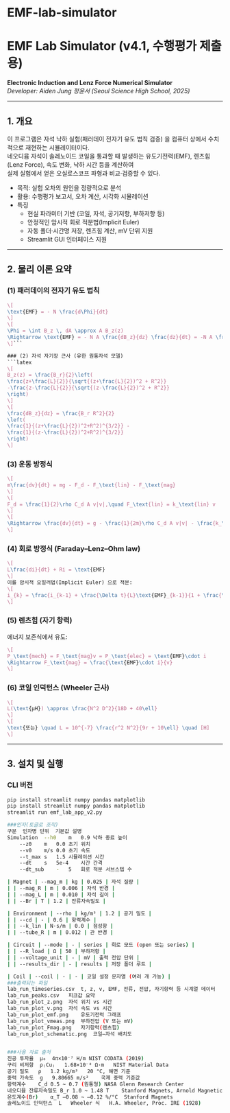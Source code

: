 # EMF-lab-simulator

# EMF Lab Simulator (v4.1, 수행평가 제출용)
**Electronic Induction and Lenz Force Numerical Simulator**  
*Developer: Aiden Jung 정윤서 (Seoul Science High School, 2025)*

---

## 1. 개요

이 프로그램은 자석 낙하 실험(패러데이 전자기 유도 법칙 검증) 을 컴퓨터 상에서 수치적으로 재현하는 시뮬레이터이다.  
네오디뮴 자석이 솔레노이드 코일을 통과할 때 발생하는 유도기전력(EMF), 렌츠힘(Lenz Force), 속도 변화, 낙하 시간 등을 계산하여  
실제 실험에서 얻은 오실로스코프 파형과 비교·검증할 수 있다.

- 목적: 실험 오차의 원인을 정량적으로 분석  
- 활용: 수행평가 보고서, 오차 계산, 시각화 시뮬레이션  
- 특징
  - 현실 파라미터 기반 (코일, 자석, 공기저항, 부하저항 등)
  - 안정적인 암시적 회로 적분법(Implicit Euler)
  - 자동 폴더·시간명 저장, 렌츠힘 계산, mV 단위 지원
  - Streamlit GUI 인터페이스 지원

---

## 2. 물리 이론 요약

### (1) 패러데이의 전자기 유도 법칙
```latex
\[
\text{EMF} = - N \frac{d\Phi}{dt}
\]
\[
\Phi = \int B_z \, dA \approx A B_z(z)
\Rightarrow \text{EMF} = - N A \frac{dB_z}{dz} \frac{dz}{dt} = -N A \frac{dB_z}{dz} v
\]```

### (2) 자석 자기장 근사 (유한 원통자석 모델)
```latex
\[
B_z(z) = \frac{B_r}{2}\left(
\frac{z+\frac{L}{2}}{\sqrt{(z+\frac{L}{2})^2 + R^2}}
-\frac{z-\frac{L}{2}}{\sqrt{(z-\frac{L}{2})^2 + R^2}}
\right)
\]
\[
\frac{dB_z}{dz} = \frac{B_r R^2}{2}
\left(
\frac{1}{(z+\frac{L}{2})^2+R^2)^{3/2}} - 
\frac{1}{(z-\frac{L}{2})^2+R^2)^{3/2}}
\right)
\]
```
### (3) 운동 방정식
```latex
\[
m\frac{dv}{dt} = mg - F_d - F_\text{lin} - F_\text{mag}
\]
\[
F_d = \frac{1}{2}\rho C_d A v|v|,\quad F_\text{lin} = k_\text{lin} v
\]
\[
\Rightarrow \frac{dv}{dt} = g - \frac{1}{2m}\rho C_d A v|v| - \frac{k_\text{lin}}{m}v - \frac{F_\text{mag}}{m}
\]
```
### (4) 회로 방정식 (Faraday–Lenz–Ohm law)
```latex
\[
L\frac{di}{dt} + Ri = \text{EMF}
\]
이를 암시적 오일러법(Implicit Euler) 으로 적분:
\[
i_{k} = \frac{i_{k-1} + \frac{\Delta t}{L}\text{EMF}_{k-1}}{1 + \frac{\Delta t}{L}R_\text{tot}}
\]
```
### (5) 렌츠힘 (자기 항력)
에너지 보존식에서 유도:
```latex
\[
P_\text{mech} = F_\text{mag}v = P_\text{elec} = \text{EMF}\cdot i
\Rightarrow F_\text{mag} = \frac{\text{EMF}\cdot i}{v}
\]
```
### (6) 코일 인덕턴스 (Wheeler 근사)
```latex
\[
L(\text{μH}) \approx \frac{N^2 D^2}{18D + 40\ell}
\]
\[
\text{또는} \quad L = 10^{-7} \frac{r^2 N^2}{9r + 10\ell} \quad [H]
\]
```
---

## 3. 설치 및 실행

### CLI 버전
```bash
pip install streamlit numpy pandas matplotlib
pip install streamlit numpy pandas matplotlib
streamlit run emf_lab_app_v2.py

###인자(토글로 조작)
구분	인자명	단위	기본값	설명
Simulation	--h0	m	0.9	낙하 종료 높이
	--z0	m	0.0	초기 위치
	--v0	m/s	0.0	초기 속도
	--t_max	s	1.5	시뮬레이션 시간
	--dt	s	5e-4	시간 간격
	--dt_sub	-	5	회로 적분 서브스텝 수

| Magnet | --mag_m | kg | 0.025 | 자석 질량 |
| | --mag_R | m | 0.006 | 자석 반경 |
| | --mag_L | m | 0.010 | 자석 길이 |
| | --Br | T | 1.2 | 잔류자속밀도 |

| Environment | --rho | kg/m³ | 1.2 | 공기 밀도 |
| | --cd | - | 0.6 | 항력계수 |
| | --k_lin | N·s/m | 0.0 | 점성항 |
| | --tube_R | m | 0.012 | 관 반경 |

| Circuit | --mode | - | series | 회로 모드 (open 또는 series) |
| | --R_load | Ω | 50 | 부하저항 |
| | --voltage_unit | - | mV | 출력 전압 단위 |
| | --results_dir | - | results | 저장 폴더 루트 |

| Coil | --coil | - | - | 코일 설정 문자열 (여러 개 가능) |
###출력되는 파일
lab_run_timeseries.csv	t, z, v, EMF, 전류, 전압, 자기항력 등 시계열 데이터
lab_run_peaks.csv	피크값 요약
lab_run_plot_z.png	자석 위치 vs 시간
lab_run_plot_v.png	자석 속도 vs 시간
lab_run_plot_emf.png	유도기전력 그래프
lab_run_plot_vmeas.png	부하전압 (V 또는 mV)
lab_run_plot_Fmag.png	자기항력(렌츠힘)
lab_run_plot_schematic.png	코일–자석 배치도


###사용 자료 출처
진공 투자율	μ₀	4π×10⁻⁷ H/m	NIST CODATA (2019)
구리 비저항	ρ₍Cu₎	1.68×10⁻⁸ Ω·m	NIST Material Data
공기 밀도	ρ	1.2 kg/m³	20 °C, 해면 기준
중력 가속도	g	9.80665 m/s²	국제 중력 기준값
항력계수	C_d	0.5 ~ 0.7 (원통형)	NASA Glenn Research Center
네오디뮴 잔류자속밀도	B_r	1.0 ~ 1.48 T	Stanford Magnets, Arnold Magnetics
온도계수(Br)	α_T	–0.08 ~ –0.12 %/°C	Stanford Magnets
솔레노이드 인덕턴스	L	Wheeler 식	H.A. Wheeler, Proc. IRE (1928)
